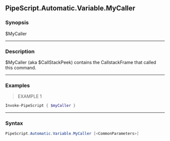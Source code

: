 PipeScript.Automatic.Variable.MyCaller
--------------------------------------




### Synopsis
$MyCaller



---


### Description

$MyCaller (aka $CallStackPeek) contains the CallstackFrame that called this command.



---


### Examples
> EXAMPLE 1

```PowerShell
Invoke-PipeScript { $myCaller }
```


---


### Syntax
```PowerShell
PipeScript.Automatic.Variable.MyCaller [<CommonParameters>]
```

